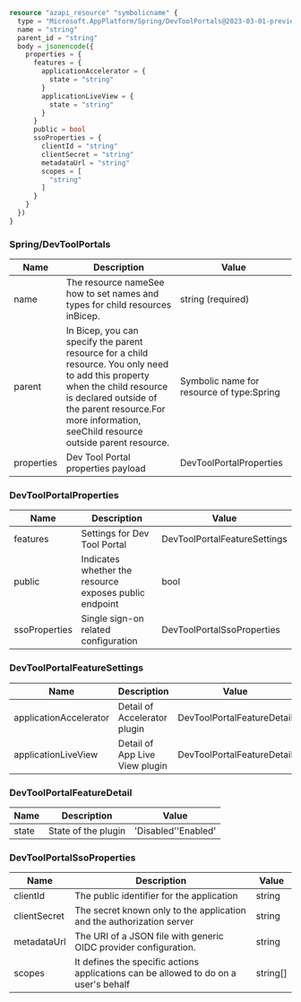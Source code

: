 ```terraform
resource "azapi_resource" "symbolicname" {
  type = "Microsoft.AppPlatform/Spring/DevToolPortals@2023-03-01-preview"
  name = "string"
  parent_id = "string"
  body = jsonencode({
    properties = {
      features = {
        applicationAccelerator = {
          state = "string"
        }
        applicationLiveView = {
          state = "string"
        }
      }
      public = bool
      ssoProperties = {
        clientId = "string"
        clientSecret = "string"
        metadataUrl = "string"
        scopes = [
          "string"
        ]
      }
    }
  })
}

```

### Spring/DevToolPortals

| Name | Description | Value |
|-|-|-|
| name | The resource nameSee how to set names and types for child resources inBicep. | string (required) |
| parent | In Bicep, you can specify the parent resource for a child resource. You only need to add this property when the child resource is declared outside of the parent resource.For more information, seeChild resource outside parent resource. | Symbolic name for resource of type:Spring |
| properties | Dev Tool Portal properties payload | DevToolPortalProperties |


### DevToolPortalProperties

| Name | Description | Value |
|-|-|-|
| features | Settings for Dev Tool Portal | DevToolPortalFeatureSettings |
| public | Indicates whether the resource exposes public endpoint | bool |
| ssoProperties | Single sign-on related configuration | DevToolPortalSsoProperties |


### DevToolPortalFeatureSettings

| Name | Description | Value |
|-|-|-|
| applicationAccelerator | Detail of Accelerator plugin | DevToolPortalFeatureDetail |
| applicationLiveView | Detail of App Live View plugin | DevToolPortalFeatureDetail |


### DevToolPortalFeatureDetail

| Name | Description | Value |
|-|-|-|
| state | State of the plugin | 'Disabled''Enabled' |


### DevToolPortalSsoProperties

| Name | Description | Value |
|-|-|-|
| clientId | The public identifier for the application | string |
| clientSecret | The secret known only to the application and the authorization server | string |
| metadataUrl | The URI of a JSON file with generic OIDC provider configuration. | string |
| scopes | It defines the specific actions applications can be allowed to do on a user's behalf | string[] |


